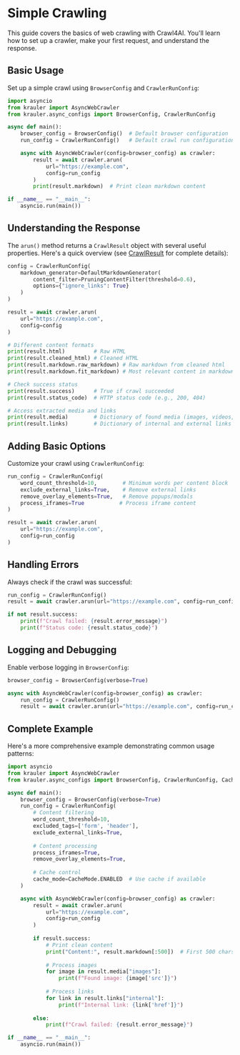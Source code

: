 # Simple Crawling

This guide covers the basics of web crawling with Crawl4AI. You'll learn how to set up a crawler, make your first request, and understand the response.

## Basic Usage

Set up a simple crawl using `BrowserConfig` and `CrawlerRunConfig`:

```python
import asyncio
from krauler import AsyncWebCrawler
from krauler.async_configs import BrowserConfig, CrawlerRunConfig

async def main():
    browser_config = BrowserConfig()  # Default browser configuration
    run_config = CrawlerRunConfig()   # Default crawl run configuration

    async with AsyncWebCrawler(config=browser_config) as crawler:
        result = await crawler.arun(
            url="https://example.com",
            config=run_config
        )
        print(result.markdown)  # Print clean markdown content

if __name__ == "__main__":
    asyncio.run(main())
```

## Understanding the Response

The `arun()` method returns a `CrawlResult` object with several useful properties. Here's a quick overview (see [CrawlResult](../api/crawl-result.md) for complete details):

```python
config = CrawlerRunConfig(
    markdown_generator=DefaultMarkdownGenerator(
        content_filter=PruningContentFilter(threshold=0.6),
        options={"ignore_links": True}
    )
)

result = await crawler.arun(
    url="https://example.com",
    config=config
)

# Different content formats
print(result.html)         # Raw HTML
print(result.cleaned_html) # Cleaned HTML
print(result.markdown.raw_markdown) # Raw markdown from cleaned html
print(result.markdown.fit_markdown) # Most relevant content in markdown

# Check success status
print(result.success)      # True if crawl succeeded
print(result.status_code)  # HTTP status code (e.g., 200, 404)

# Access extracted media and links
print(result.media)        # Dictionary of found media (images, videos, audio)
print(result.links)        # Dictionary of internal and external links
```

## Adding Basic Options

Customize your crawl using `CrawlerRunConfig`:

```python
run_config = CrawlerRunConfig(
    word_count_threshold=10,        # Minimum words per content block
    exclude_external_links=True,    # Remove external links
    remove_overlay_elements=True,   # Remove popups/modals
    process_iframes=True           # Process iframe content
)

result = await crawler.arun(
    url="https://example.com",
    config=run_config
)
```

## Handling Errors

Always check if the crawl was successful:

```python
run_config = CrawlerRunConfig()
result = await crawler.arun(url="https://example.com", config=run_config)

if not result.success:
    print(f"Crawl failed: {result.error_message}")
    print(f"Status code: {result.status_code}")
```

## Logging and Debugging

Enable verbose logging in `BrowserConfig`:

```python
browser_config = BrowserConfig(verbose=True)

async with AsyncWebCrawler(config=browser_config) as crawler:
    run_config = CrawlerRunConfig()
    result = await crawler.arun(url="https://example.com", config=run_config)
```

## Complete Example

Here's a more comprehensive example demonstrating common usage patterns:

```python
import asyncio
from krauler import AsyncWebCrawler
from krauler.async_configs import BrowserConfig, CrawlerRunConfig, CacheMode

async def main():
    browser_config = BrowserConfig(verbose=True)
    run_config = CrawlerRunConfig(
        # Content filtering
        word_count_threshold=10,
        excluded_tags=['form', 'header'],
        exclude_external_links=True,
        
        # Content processing
        process_iframes=True,
        remove_overlay_elements=True,
        
        # Cache control
        cache_mode=CacheMode.ENABLED  # Use cache if available
    )

    async with AsyncWebCrawler(config=browser_config) as crawler:
        result = await crawler.arun(
            url="https://example.com",
            config=run_config
        )
        
        if result.success:
            # Print clean content
            print("Content:", result.markdown[:500])  # First 500 chars
            
            # Process images
            for image in result.media["images"]:
                print(f"Found image: {image['src']}")
            
            # Process links
            for link in result.links["internal"]:
                print(f"Internal link: {link['href']}")
                
        else:
            print(f"Crawl failed: {result.error_message}")

if __name__ == "__main__":
    asyncio.run(main())
```

